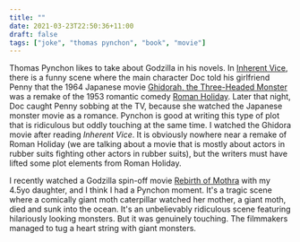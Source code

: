```yaml
---
title: ""
date: 2021-03-23T22:50:36+11:00
draft: false
tags: ["joke", "thomas pynchon", "book", "movie"]
---
```

Thomas Pynchon likes to take about Godzilla in his novels. In [Inherent Vice](https://en.wikipedia.org/wiki/Inherent_Vice), there is a funny scene where the main character Doc told his girlfriend Penny that the 1964 Japanese movie [Ghidorah, the Three-Headed Monster](https://en.wikipedia.org/wiki/Ghidorah%2C_the_Three-Headed_Monster) was a remake of the 1953 romantic comedy [Roman Holiday](https://en.wikipedia.org/wiki/Roman_Holiday). Later that night, Doc caught Penny sobbing at the TV, because she watched the Japanese monster movie as a romance. Pynchon is good at writing this type of plot that is ridiculous but oddly touching at the same time. I watched the Ghidora movie after reading _Inherent Vice_. It is obviously nowhere near a remake of Roman Holiday (we are talking about a movie that is mostly about actors in rubber suits fighting other actors in rubber suits), but the writers must have lifted some plot elements from Roman Holiday. 

I recently watched a Godzilla spin-off movie [Rebirth of Mothra](https://en.wikipedia.org/wiki/Rebirth_of_Mothra) with my 4.5yo daughter, and I think I had a Pynchon moment. It's a tragic scene where a comically giant moth caterpillar watched her mother, a giant moth, died and sunk into the ocean. It's an unbelievably ridiculous scene featuring hilariously looking monsters. But it was genuinely touching. The filmmakers managed to tug a heart string with giant monsters.

